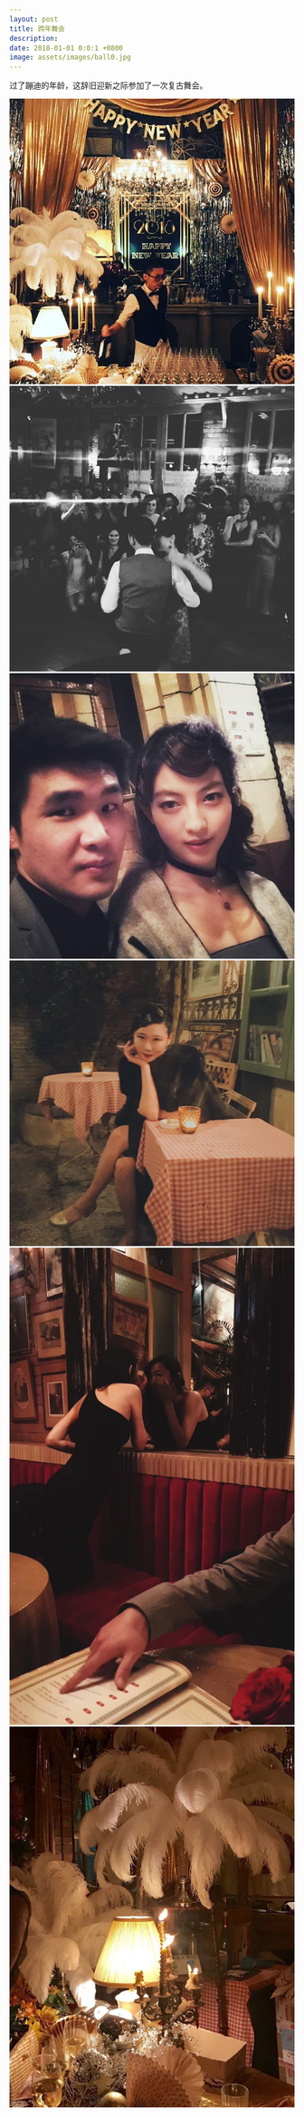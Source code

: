 ```yaml
---
layout: post
title: 跨年舞会
description:
date: 2018-01-01 0:0:1 +0800
image: assets/images/ball0.jpg
---
```


 过了蹦迪的年龄，这辞旧迎新之际参加了一次复古舞会。

 ![](/assets/images/ball3.jpg)
 ![](/assets/images/ball2.jpg)
 ![](/assets/images/ball1.jpg)
 ![](/assets/images/ball4.jpg)
 ![](/assets/images/ball5.jpg)
 ![](/assets/images/ball6.jpg)
